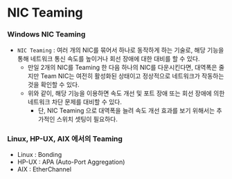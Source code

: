 # NIC Teaming
### Windows NIC Teaming
* `NIC Teaming` : 여러 개의 NIC를 묶어서 하나로 동작하게 하는 기술로, 해당 기능을 통해 네트워크 통신 속도를 높이거나 회선 장애에 대한 대비를 할 수 있다.
	* 만일 2개의 NIC를 Teaming 한 다음 하나의 NIC를 다운시킨다면, 대역폭은 줄지만 Team NIC는 여전히 활성화된 상태이고 정상적으로 네트워크가 작동하는 것을 확인할 수 있다.
	* 위와 같이, 해당 기능을 이용하면 속도 개선 및 포트 장애 또는 회선 장애에 의한 네트워크 차단 문제를 대비할 수 있다.
		* 단, NIC Teaming 으로 대역폭을 늘려 속도 개선 효과를 보기 위해서는 추가적인 스위치 셋팅이 필요하다.

### Linux, HP-UX, AIX 에서의 Teaming
* Linux : Bonding
* HP-UX : APA (Auto-Port Aggregation)
* AIX : EtherChannel
